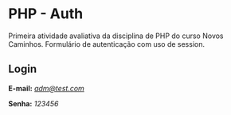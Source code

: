 
# PHP - Auth

Primeira atividade avaliativa da disciplina de PHP do curso Novos Caminhos. Formulário de autenticação com uso de session.
 
 
 ## Login
 
 **E-mail:** *adm@test.com*
 
 **Senha:** *123456*
